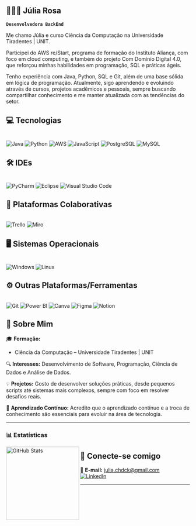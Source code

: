 ## 👩🏻‍💻 Júlia Rosa 

**`Desenvolvedora BackEnd`**

Me chamo Júlia e curso Ciência da Computação na Universidade Tiradentes | UNIT.

Participei do AWS re/Start, programa de formação do Instituto Aliança, com foco em cloud computing, e também do projeto Com Domínio Digital 4.0, que reforçou minhas habilidades em programação, SQL e práticas ágeis.

Tenho experiência com Java, Python, SQL e Git, além de uma base sólida em lógica de programação.
Atualmente, sigo aprendendo e evoluindo através de cursos, projetos acadêmicos e pessoais, sempre buscando compartilhar conhecimento e me manter atualizada com as tendências do setor.

## 💻 Tecnologias 

<div style="display: inline_block"><br/>
<img alt="Java" src="https://img.shields.io/badge/Java-%23ED8B00.svg?logo=openjdk&logoColor=white"/>
<img alt="Python" src="https://img.shields.io/badge/Python-3776AB?logo=python&logoColor=fff"/>
<img alt="AWS" src="https://custom-icon-badges.demolab.com/badge/AWS-%23FF9900.svg?logo=aws&logoColor=white"/>
<img alt="JavaScript" src="https://img.shields.io/badge/JavaScript-F7DF1E?logo=javascript&logoColor=000"/>
<img alt="PostgreSQL" src="https://img.shields.io/badge/Postgres-%23316192.svg?logo=postgresql&logoColor=white"/>
<img alt="MySQL" src="https://img.shields.io/badge/MySQL-4479A1?logo=mysql&logoColor=fff"/>
</div>

## 🛠️ IDEs  

<div style="display: inline_block"><br/>
<img alt="PyCharm" src="https://img.shields.io/badge/PyCharm-000?logo=pycharm&logoColor=fff"/>
<img alt="Eclipse" src="https://img.shields.io/badge/Eclipse-FE7A16.svg?logo=Eclipse&logoColor=white"/>
<img alt="Visual Studio Code" src="https://custom-icon-badges.demolab.com/badge/Visual%20Studio%20Code-0078d7.svg?logo=vsc&logoColor=white"/>
</div>  

## 👥 Plataformas Colaborativas

<div style="display: inline_block"><br/>
<img alt="Trello" src="https://img.shields.io/badge/Trello-0052CC?logo=trello&logoColor=fff"/>
<img alt="Miro" src="https://img.shields.io/badge/Miro-050038?logo=miro&logoColor=fff"/>
</div> 

## 🖥️ Sistemas Operacionais

<div style="display: inline_block"><br/>
<img alt="Windows" src="https://custom-icon-badges.demolab.com/badge/Windows-0078D6?logo=windows11&logoColor=white"/>
<img alt="Linux" src="https://img.shields.io/badge/Linux-FCC624?logo=linux&logoColor=black"/>
</div> 


## ⚙️ Outras Plataformas/Ferramentas

<div style="display: inline_block"><br/>
<img alt="Git" src="https://img.shields.io/badge/Git-F05032?logo=git&logoColor=fff"/>
<img alt="Power BI" src="https://custom-icon-badges.demolab.com/badge/Power%20BI-F1C912?logo=power-bi&logoColor=fff"/>
<img alt="Canva" src="https://img.shields.io/badge/Canva-%2300C4CC.svg?&logo=Canva&logoColor=white"/>
<img alt="Figma" src="https://img.shields.io/badge/Figma-F24E1E?logo=figma&logoColor=white"/>
<img alt="Notion" src="https://img.shields.io/badge/Notion-000?logo=notion&logoColor=fff"/>
</div> 


## 📖 Sobre Mim  

🎓 **Formação:**  
- Ciência da Computação – Universidade Tiradentes | UNIT

🔍 **Interesses:** Desenvolvimento de Software, Programação, Ciência de Dados e Análise de Dados.  

💡 **Projetos:** Gosto de desenvolver soluções práticas, desde pequenos scripts até sistemas mais complexos, sempre com foco em resolver desafios reais.  

🌱 **Aprendizado Contínuo:** Acredito que o aprendizado contínuo e a troca de conhecimento são essenciais para evoluir na área de tecnologia.  

---

### 📊 Estatísticas

<p>

<img 
      align="left" 
      alt="GitHub Stats" 
      height="200" 
      src="https://github-readme-stats.vercel.app/api/top-langs/?username=julia-deeck&theme=tokyonight&layout=compact&custom_title=Tecnologias&langs_count=9" 
  />

</p>

## 🤝 Conecte-se comigo  

📩 **E-mail:** julia.chdck@gmail.com  
[![LinkedIn](https://img.shields.io/badge/LinkedIn-0077B5?style=for-the-badge&logo=linkedin&logoColor=white)](https://www.linkedin.com/in/juliarosac/)  

---
